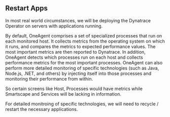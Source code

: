 ## Restart Apps

In most real world circumstances, we will be deploying the Dynatrace Operator on servers with applications running.

By default, OneAgent comprises a set of specialized processes that run on each monitored host. It collects metrics from the operating system on which it runs, and compares the metrics to expected performance values. The most important metrics are then reported to Dynatrace. In addition, OneAgent detects which processes run on each host and collects performance metrics for the most important processes. OneAgent can also perform more detailed monitoring of specific technologies (such as Java, Node.js, .NET, and others) by injecting itself into those processes and monitoring their performance from within. 

So certain screens like Host, Processes would have metrics while Smartscape and Services will be lacking in information.

For detailed monitroing of specific technologies, we will need to recycle / restart the necessary applications.
